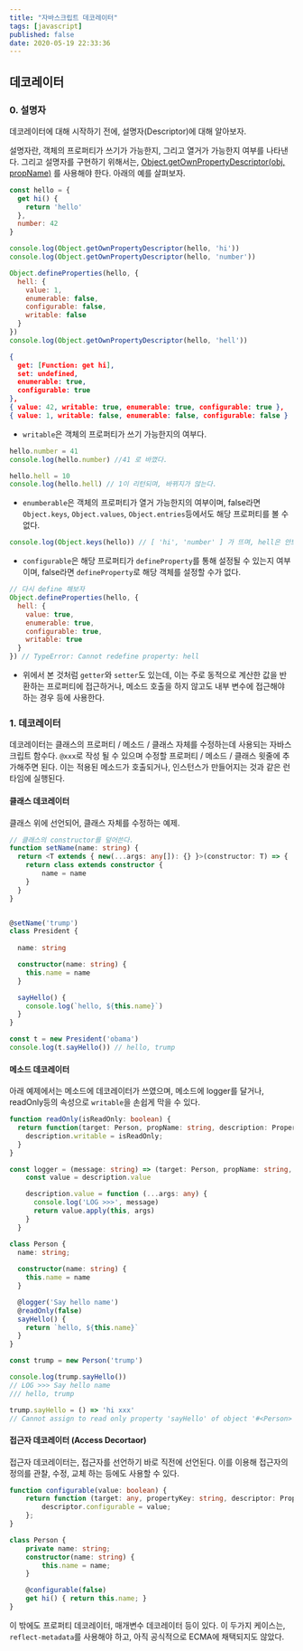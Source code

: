 ```yaml
---
title: "자바스크립트 데코레이터"
tags: [javascript]
published: false
date: 2020-05-19 22:33:36
---
```


## 데코레이터

### 0. 설명자

데코레이터에 대해 시작하기 전에, 설명자(Descriptor)에 대해 알아보자.

설명자란, 객체의 프로퍼티가 쓰기가 가능한지, 그리고 열거가 가능한지 여부를 나타낸다. 그리고 설명자를 구현하기 위해서는, [Object.getOwnPropertyDescriptor(obj, propName)](https://developer.mozilla.org/ko/docs/Web/JavaScript/Reference/Global_Objects/Object/getOwnPropertyDescriptor) 를 사용해야 한다. 아래의 예를 살펴보자.

```javascript
const hello = {
  get hi() {
    return 'hello'
  },
  number: 42
}

console.log(Object.getOwnPropertyDescriptor(hello, 'hi'))
console.log(Object.getOwnPropertyDescriptor(hello, 'number'))

Object.defineProperties(hello, {
  hell: {
    value: 1, 
    enumerable: false,
    configurable: false,
    writable: false
  }
})
console.log(Object.getOwnPropertyDescriptor(hello, 'hell'))
```

```json
{
  get: [Function: get hi],
  set: undefined,
  enumerable: true,
  configurable: true
},
{ value: 42, writable: true, enumerable: true, configurable: true },
{ value: 1, writable: false, enumerable: false, configurable: false }
```

- `writable`은 객체의 프로퍼티가 쓰기 가능한지의 여부다.

```javascript
hello.number = 41
console.log(hello.number) //41 로 바꼈다.

hello.hell = 10
console.log(hello.hell) // 1이 리턴되며, 바뀌지가 않는다.
```

- `enumberable`은 객체의 프로퍼티가 열거 가능한지의 여부이며, false라면 `Object.keys`, `Object.values`, `Object.entries`등에서도 해당 프로퍼티를 볼 수 없다.

```javascript
console.log(Object.keys(hello)) // [ 'hi', 'number' ] 가 뜨며, hell은 안보인다 ㅠㅠ
``` 

- `configurable`은 해당 프로퍼티가 `defineProperty`를 통해 설정될 수 있는지 여부이며, false라면 `defineProperty`로 해당 객체를 설정할 수가 없다.

```javascript
// 다시 define 해보자
Object.defineProperties(hello, {
  hell: {
    value: true, 
    enumerable: true,
    configurable: true,
    writable: true
  }
}) // TypeError: Cannot redefine property: hell
```

- 위에서 본 것처럼 `getter`와 `setter`도 있는데, 이는 주로 동적으로 계산한 값을 반환하는 프로퍼티에 접근하거나, 메소드 호출을 하지 않고도 내부 변수에 접근해야 하는 경우 등에 사용한다. 


### 1. 데코레이터

데코레이터는 클래스의 프로퍼티 / 메소드 / 클래스 자체를 수정하는데 사용되는 자바스크립트 함수다. `@xxx`로 작성 될 수 있으며 수정할 프로퍼티 / 메소드 / 클래스 윗줄에 추가해주면 된다. 이는 적용된 메소드가 호출되거나, 인스턴스가 만들어지는 것과 같은 런타임에 실행된다.

#### 클래스 데코레이터

클래스 위에 선언되어, 클래스 자체를 수정하는 예제.

```typescript
// 클래스의 constructor를 덮어쓴다.
function setName(name: string) {
  return <T extends { new(...args: any[]): {} }>(constructor: T) => {
    return class extends constructor {
        name = name
    }  
  }  
}


@setName('trump')
class President {
  
  name: string

  constructor(name: string) {
    this.name = name
  }

  sayHello() {
    console.log(`hello, ${this.name}`)
  }
}

const t = new President('obama')
console.log(t.sayHello()) // hello, trump
```



#### 메소드 데코레이터

아래 예제에서는 메소드에 데코레이터가 쓰였으며, 메소드에 logger를 달거나, readOnly등의 속성으로 `writable`을 손쉽게 막을 수 있다.

```typescript
function readOnly(isReadOnly: boolean) {
  return function(target: Person, propName: string, description: PropertyDescriptor) {
    description.writable = isReadOnly;
  }
}

const logger = (message: string) => (target: Person, propName: string, description: PropertyDescriptor) => {
    const value = description.value

    description.value = function (...args: any) {
      console.log('LOG >>>', message)
      return value.apply(this, args)
    }
  }

class Person {
  name: string;
  
  constructor(name: string) {
    this.name = name
  }

  @logger('Say hello name')
  @readOnly(false)
  sayHello() {
    return `hello, ${this.name}`
  }
}

const trump = new Person('trump')

console.log(trump.sayHello())
// LOG >>> Say hello name
/// hello, trump

trump.sayHello = () => 'hi xxx'
// Cannot assign to read only property 'sayHello' of object '#<Person>'
```

#### 접근자 데코레이터 (Access Decortaor)

접근자 데코레이터는, 접근자를 선언하기 바로 직전에 선언된다. 이를 이용해 접근자의 정의를 관찰, 수정, 교체 하는 등에도 사용할 수 있다. 


```typescript
function configurable(value: boolean) {
    return function (target: any, propertyKey: string, descriptor: PropertyDescriptor) {
        descriptor.configurable = value;
    };
}

class Person {
    private name: string;
    constructor(name: string) {
        this.name = name;
    }

    @configurable(false)
    get hi() { return this.name; }
}
```

이 밖에도 프로퍼티 데코레이터, 매개변수 데코레이터 등이 있다. 이 두가지 케이스는, `reflect-metadata`를 사용해야 하고, 아직 공식적으로 ECMA에 채택되지도 않았다.